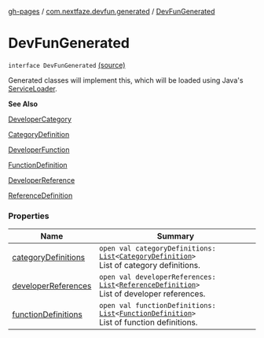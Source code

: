 [gh-pages](../../index.md) / [com.nextfaze.devfun.generated](../index.md) / [DevFunGenerated](./index.md)

# DevFunGenerated

`interface DevFunGenerated` [(source)](https://github.com/NextFaze/dev-fun/tree/master/devfun-annotations/src/main/java/com/nextfaze/devfun/generated/Generated.kt#L21)

Generated classes will implement this, which will be loaded using Java's [ServiceLoader](https://developer.android.com/reference/java/util/ServiceLoader.html).

**See Also**

[DeveloperCategory](../../com.nextfaze.devfun.category/-developer-category/index.md)

[CategoryDefinition](../../com.nextfaze.devfun.category/-category-definition/index.md)

[DeveloperFunction](../../com.nextfaze.devfun.function/-developer-function/index.md)

[FunctionDefinition](../../com.nextfaze.devfun.function/-function-definition/index.md)

[DeveloperReference](../../com.nextfaze.devfun.reference/-developer-reference/index.md)

[ReferenceDefinition](../../com.nextfaze.devfun.reference/-reference-definition/index.md)

### Properties

| Name | Summary |
|---|---|
| [categoryDefinitions](category-definitions.md) | `open val categoryDefinitions: `[`List`](https://kotlinlang.org/api/latest/jvm/stdlib/kotlin.collections/-list/index.html)`<`[`CategoryDefinition`](../../com.nextfaze.devfun.category/-category-definition/index.md)`>`<br>List of category definitions. |
| [developerReferences](developer-references.md) | `open val developerReferences: `[`List`](https://kotlinlang.org/api/latest/jvm/stdlib/kotlin.collections/-list/index.html)`<`[`ReferenceDefinition`](../../com.nextfaze.devfun.reference/-reference-definition/index.md)`>`<br>List of developer references. |
| [functionDefinitions](function-definitions.md) | `open val functionDefinitions: `[`List`](https://kotlinlang.org/api/latest/jvm/stdlib/kotlin.collections/-list/index.html)`<`[`FunctionDefinition`](../../com.nextfaze.devfun.function/-function-definition/index.md)`>`<br>List of function definitions. |
